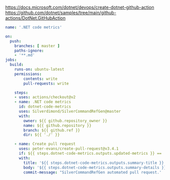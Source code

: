 https://docs.microsoft.com/dotnet/devops/create-dotnet-github-action  
https://github.com/dotnet/samples/tree/main/github-actions/DotNet.GitHubAction
```yaml
name: '.NET code metrics'

on:
  push:
    branches: [ master ]
    paths-ignore:
    - '**.md'
jobs:
  build:
    runs-on: ubuntu-latest
    permissions:
        contents: write
        pull-requests: write

    steps:
    - uses: actions/checkout@v2
    - name: .NET code metrics
      id: dotnet-code-metrics
      uses: Silverdimond/SilverCommandRefGen@master
      with:
        owner: ${{ github.repository_owner }}
        name: ${{ github.repository }}
        branch: ${{ github.ref }}
        dir: ${{ './' }}

    - name: Create pull request
      uses: peter-evans/create-pull-request@v3.4.1
      if: ${{ steps.dotnet-code-metrics.outputs.updated-metrics }} == 'true'
      with:
        title: '${{ steps.dotnet-code-metrics.outputs.summary-title }}'
        body: '${{ steps.dotnet-code-metrics.outputs.summary-details }}'
        commit-message: "SilverCommandRefGen automated pull request.'
```